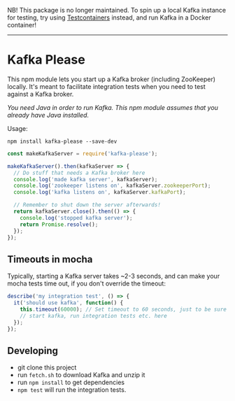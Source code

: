 NB! This package is no longer maintained. To spin up a local Kafka instance for testing, try using [Testcontainers](https://github.com/testcontainers/testcontainers-node) instead, and run Kafka in a Docker container!

---

# Kafka Please

This npm module lets you start up a Kafka broker (including ZooKeeper) locally.
It's meant to facilitate integration tests when you need to test against a Kafka broker.

*You need Java in order to run Kafka. This npm module assumes that you already have Java installed.*

Usage:

`npm install kafka-please --save-dev`

```javascript
const makeKafkaServer = require('kafka-please');

makeKafkaServer().then(kafkaServer => {
  // Do stuff that needs a Kafka broker here
  console.log('made kafka server', kafkaServer);
  console.log('zookeeper listens on', kafkaServer.zookeeperPort);
  console.log('kafka listens on', kafkaServer.kafkaPort);

  // Remember to shut down the server afterwards!
  return kafkaServer.close().then(() => {
    console.log('stopped kafka server');
    return Promise.resolve();
  });
});
```

## Timeouts in mocha

Typically, starting a Kafka server takes ~2-3 seconds, and can make your
mocha tests time out, if you don't override the timeout:

```javascript
describe('my integration test', () => {
  it('should use kafka', function() {
    this.timeout(60000); // Set timeout to 60 seconds, just to be sure
    // start kafka, run integration tests etc. here
  });
});
```

## Developing

- git clone this project
- run `fetch.sh` to download Kafka and unzip it
- run `npm install` to get dependencies
- `npm test` will run the integration tests.
